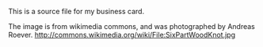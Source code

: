 This is a source file for my business card.

The image is from wikimedia commons, and was photographed by Andreas Roever.
http://commons.wikimedia.org/wiki/File:SixPartWoodKnot.jpg
